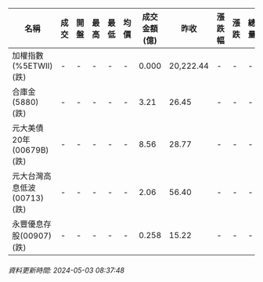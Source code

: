 | 名稱 | 成交 | 開盤 | 最高 | 最低 | 均價 | 成交金額(億) | 昨收 | 漲跌幅 | 漲跌 | 總量 | 昨量 | 振幅 |
| -------- | -------- | -------- | -------- |-------- | -------- | -------- |-------- |-------- |-------- | -------- | -------- |-------- |
|加權指數(%5ETWII) (跌)|-|-|-|-|-|0.000|20,222.44|-|-|-|-|0.00%|
|合庫金(5880) (跌)|-|-|-|-|-|3.21|26.45|-|-|-|-|0.00%|
|元大美債20年(00679B) (跌)|-|-|-|-|-|8.56|28.77|-|-|-|-|0.00%|
|元大台灣高息低波(00713) (跌)|-|-|-|-|-|2.06|56.40|-|-|-|-|0.00%|
|永豐優息存股(00907) (跌)|-|-|-|-|-|0.258|15.22|-|-|-|-|0.00%|
###### 資料更新時間: 2024-05-03 08:37:48